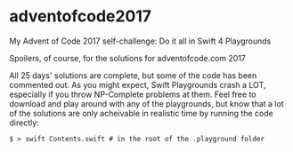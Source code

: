 # adventofcode2017
My Advent of Code 2017 self-challenge: Do it all in Swift 4 Playgrounds

Spoilers, of course, for the solutions for adventofcode.com 2017

All 25 days' solutions are complete, but some of the code has been commented out. As you might
expect, Swift Playgrounds crash a LOT, especially if you throw NP-Complete problems at them.
Feel free to download and play around with any of the playgrounds, but know that a lot of the
solutions are only acheivable in realistic time by running the code directly:

```
$ > swift Contents.swift # in the root of the .playground folder
```
